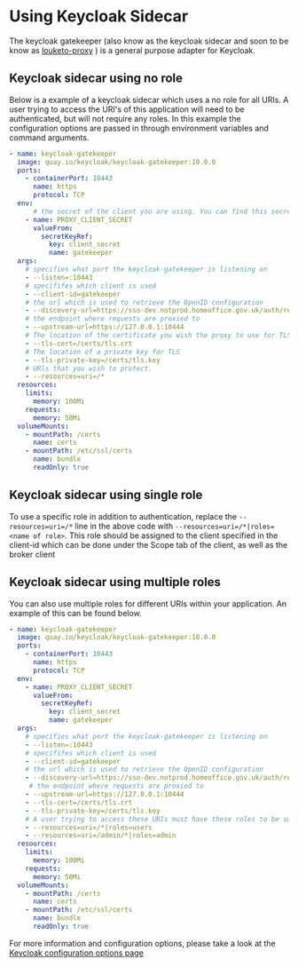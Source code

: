 # Using Keycloak Sidecar

The keycloak gatekeeper (also know as the keycloak sidecar and soon to be know as [louketo-proxy](https://github.com/louketo/louketo-proxy) ) is a general purpose adapter for Keycloak.

## Keycloak sidecar using no role

Below is a example of a keycloak sidecar which uses a no role for all URIs. A user trying to access the URI's of this application will need to be authenticated, but will not require any roles. In this example the configuration options are passed in through environment variables and command arguments.

```yaml
- name: keycloak-gatekeeper
  image: quay.io/keycloak/keycloak-gatekeeper:10.0.0
  ports:
    - containerPort: 10443
      name: https
      protocol: TCP
  env:
      # the secret of the client you are using. You can find this secret under the credentials tab of the client
    - name: PROXY_CLIENT_SECRET
      valueFrom:
        secretKeyRef:
          key: client_secret
          name: gatekeeper
  args:
    # specifies what port the keycloak-gatekeeper is listening on
    - --listen=:10443
    # specififes which client is used
    - --client-id=gatekeeper
    # the url which is used to retrieve the OpenID configuration
    - --discovery-url=https://sso-dev.notprod.homeoffice.gov.uk/auth/realms/hod-test
    # the endpoint where requests are proxied to
    - --upstream-url=https://127.0.0.1:10444
    # The location of the certificate you wish the proxy to use for TLS support
    - --tls-cert=/certs/tls.crt
    # The location of a private key for TLS
    - --tls-private-key=/certs/tls.key
    # URls that you wish to protect.
    - --resources=uri=/*
  resources:
    limits:
      memory: 100Mi
    requests:
      memory: 50Mi
  volumeMounts:
    - mountPath: /certs
      name: certs
    - mountPath: /etc/ssl/certs
      name: bundle
      readOnly: true
```

## Keycloak sidecar using single role

To use a specific role in addition to authentication, replace the `--resources=uri=/*` line in the above code with `--resources=uri=/*|roles=<name of role>`. This role should be assigned to the client specified in the client-id which can be done under the Scope tab of the client, as well as the broker client

## Keycloak sidecar using multiple roles

You can also use multiple roles for different URIs within your application. An example of this can be found below.

```yaml
- name: keycloak-gatekeeper
  image: quay.io/keycloak/keycloak-gatekeeper:10.0.0
  ports:
    - containerPort: 10443
      name: https
      protocol: TCP
  env:
    - name: PROXY_CLIENT_SECRET
      valueFrom:
        secretKeyRef:
          key: client_secret
          name: gatekeeper
  args:
    # specifies what port the keycloak-gatekeeper is listening on
    - --listen=:10443
    # specififes which client is used
    - --client-id=gatekeeper
    # the url which is used to retrieve the OpenID configuration
    - --discovery-url=https://sso-dev.notprod.homeoffice.gov.uk/auth/realms/hod-test
     # the endpoint where requests are proxied to
    - --upstream-url=https://127.0.0.1:10444
    - --tls-cert=/certs/tls.crt
    - --tls-private-key=/certs/tls.key
    # A user trying to access these URIs must have these roles to be successful
    - --resources=uri=/*|roles=users
    - --resources=uri=/admin/*|roles=admin
  resources:
    limits:
      memory: 100Mi
    requests:
      memory: 50Mi
  volumeMounts:
    - mountPath: /certs
      name: certs
    - mountPath: /etc/ssl/certs
      name: bundle
      readOnly: true
```

For more information and configuration options, please take a look at the [Keycloak configuration options page](https://www.keycloak.org/docs/latest/securing_apps/#configuration-options)
